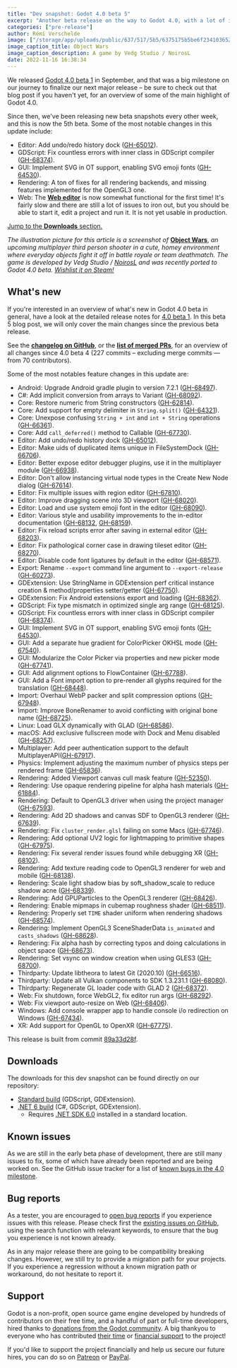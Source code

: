 ```yaml
---
title: "Dev snapshot: Godot 4.0 beta 5"
excerpt: "Another beta release on the way to Godot 4.0, with a lot of interesting changes! Undo/redo history dock, many GDScript bugs fixed with inner classes, SVG support in OpenType fonts, a lot of rendering fixes and new OpenGL3 features, and a first very early usable version of the Web editor!"
categories: ["pre-release"]
author: Rémi Verschelde
image: ["/storage/app/uploads/public/637/517/5b5/6375175b5be6f234103652.jpg"]
image_caption_title: Object Wars
image_caption_description: A game by Vedg Studio / NoirosL
date: 2022-11-16 16:38:34
---
```


We released [Godot 4.0 beta 1](/article/dev-snapshot-godot-4-0-beta-1) in September, and that was a big milestone on our journey to finalize our next major release – be sure to check out that blog post if you haven't yet, for an overview of some of the main highlight of Godot 4.0.

Since then, we've been releasing new beta snapshots every other week, and this is now the 5th beta.
Some of the most notable changes in this update include:

- Editor: Add undo/redo history dock ([GH-65012](https://github.com/godotengine/godot/pull/65012)).
- GDScript: Fix countless errors with inner class in GDScript compiler ([GH-68374](https://github.com/godotengine/godot/pull/68374)).
- GUI: Implement SVG in OT support, enabling SVG emoji fonts ([GH-64530](https://github.com/godotengine/godot/pull/64530)).
- Rendering: A ton of fixes for all rendering backends, and missing features implemented for the OpenGL3 one.
- Web: The [**Web editor**](https://editor.godotengine.org/releases/4.0.beta5/godot.editor.html) is now somewhat functional for the first time! It's fairly slow and there are still a lot of issues to iron out, but you should be able to start it, edit a project and run it. It is not yet usable in production.

[Jump to the **Downloads** section.](#downloads)

*The illustration picture for this article is a screenshot of* [**Object Wars**](https://store.steampowered.com/app/1936800/Object_Wars/), *an upcoming multiplayer third person shooter in a cute, homey environment where everyday objects fight it off in battle royale or team deathmatch. The game is developed by Vedg Studio / [NoirosL](https://twitter.com/NoirosL/) and was recently ported to Godot 4.0 beta. [Wishlist it on Steam!](https://store.steampowered.com/app/1936800/Object_Wars/)*

## What's new

If you're interested in an overview of what's new in Godot 4.0 beta in general, have a look at the detailed release notes for [4.0 beta 1](/article/dev-snapshot-godot-4-0-beta-1). In this beta 5 blog post, we will only cover the main changes since the previous beta release.

See the [**changelog on GitHub**](https://github.com/godotengine/godot/compare/e6751549cf7247965d1744b8c464f5e901006f21...89a33d28f00fec579184fb7193790d40aa09b45b), or the [**list of merged PRs**](https://github.com/godotengine/godot/pulls?q=is%3Apr+merged%3A2022-11-02..2022-11-16+is%3Amerged+sort%3Acreated-asc+milestone%3A4.0), for an overview of all changes since 4.0 beta 4 (227 commits – excluding merge commits ― from 70 contributors).

Some of the most notables feature changes in this update are:

- Android: Upgrade Android gradle plugin to version 7.2.1 ([GH-68497](https://github.com/godotengine/godot/pull/68497)).
- C#: Add implicit conversion from arrays to Variant ([GH-68092](https://github.com/godotengine/godot/pull/68092)).
- Core: Restore numeric from String constructors ([GH-62814](https://github.com/godotengine/godot/pull/62814)).
- Core: Add support for empty delimiter in `String.split()` ([GH-64321](https://github.com/godotengine/godot/pull/64321)).
- Core: Unexpose confusing `String + int` and `int + String` operations ([GH-66361](https://github.com/godotengine/godot/pull/66361)).
- Core: Add `call_deferred()` method to Callable ([GH-67730](https://github.com/godotengine/godot/pull/67730)).
- Editor: Add undo/redo history dock ([GH-65012](https://github.com/godotengine/godot/pull/65012)).
- Editor: Make uids of duplicated items unique in FileSystemDock ([GH-66706](https://github.com/godotengine/godot/pull/66706)).
- Editor: Better expose editor debugger plugins, use it in the multiplayer module ([GH-66938](https://github.com/godotengine/godot/pull/66938)).
- Editor: Don't allow instancing virtual node types in the Create New Node dialog ([GH-67614](https://github.com/godotengine/godot/pull/67614)).
- Editor: Fix multiple issues with region editor ([GH-67810](https://github.com/godotengine/godot/pull/67810)).
- Editor: Improve dragging scene into 3D viewport ([GH-68020](https://github.com/godotengine/godot/pull/68020)).
- Editor: Load and use system emoji font in the editor ([GH-68090](https://github.com/godotengine/godot/pull/68090)).
- Editor: Various style and usability improvements to the in-editor documentation ([GH-68132](https://github.com/godotengine/godot/pull/68132), [GH-68159](https://github.com/godotengine/godot/pull/68159)).
- Editor: Fix reload scripts error after saving in external editor ([GH-68203](https://github.com/godotengine/godot/pull/68203)).
- Editor: Fix pathological corner case in drawing tileset editor ([GH-68270](https://github.com/godotengine/godot/pull/68270)).
- Editor: Disable code font ligatures by default in the editor ([GH-68571](https://github.com/godotengine/godot/pull/68571)).
- Export: Rename `--export` command line argument to `--export-release` ([GH-60273](https://github.com/godotengine/godot/pull/60273)).
- GDExtension: Use StringName in GDExtension perf critical instance creation & method/properties setter/getter ([GH-67750](https://github.com/godotengine/godot/pull/67750)).
- GDExtension: Fix Android extensions export and loading ([GH-68362](https://github.com/godotengine/godot/pull/68362)).
- GDScript: Fix type mismatch in optimized single arg range ([GH-68125](https://github.com/godotengine/godot/pull/68125)).
- GDScript: Fix countless errors with inner class in GDScript compiler ([GH-68374](https://github.com/godotengine/godot/pull/68374)).
- GUI: Implement SVG in OT support, enabling SVG emoji fonts ([GH-64530](https://github.com/godotengine/godot/pull/64530)).
- GUI: Add a separate hue gradient for ColorPicker OKHSL mode ([GH-67540](https://github.com/godotengine/godot/pull/67540)).
- GUI: Modularize the Color Picker via properties and new picker mode ([GH-67741](https://github.com/godotengine/godot/pull/67741)).
- GUI: Add alignment options to FlowContainer ([GH-67788](https://github.com/godotengine/godot/pull/67788)).
- GUI: Add a Font import option to pre-render all glyphs required for the translation ([GH-68448](https://github.com/godotengine/godot/pull/68448)).
- Import: Overhaul WebP packer and split compression options ([GH-67948](https://github.com/godotengine/godot/pull/67948)).
- Import: Improve BoneRenamer to avoid conflicting with original bone name ([GH-68725](https://github.com/godotengine/godot/pull/68725)).
- Linux: Load GLX dynamically with GLAD ([GH-68586](https://github.com/godotengine/godot/pull/68586)).
- macOS: Add exclusive fullscreen mode with Dock and Menu disabled ([GH-68257](https://github.com/godotengine/godot/pull/68257)).
- Multiplayer: Add peer authentication support to the default MultiplayerAPI([GH-67917](https://github.com/godotengine/godot/pull/67917)).
- Physics: Implement adjusting the maximum number of physics steps per rendered frame ([GH-65836](https://github.com/godotengine/godot/pull/65836)).
- Rendering: Added Viewport canvas cull mask feature ([GH-52350](https://github.com/godotengine/godot/pull/52350)).
- Rendering: Use opaque rendering pipeline for alpha hash materials ([GH-61884](https://github.com/godotengine/godot/pull/61884)).
- Rendering: Default to OpenGL3 driver when using the project manager ([GH-67593](https://github.com/godotengine/godot/pull/67593)).
- Rendering: Add 2D shadows and canvas SDF to OpenGL3 renderer ([GH-67639](https://github.com/godotengine/godot/pull/67639)).
- Rendering: Fix `cluster_render.glsl` failing on some Macs ([GH-67746](https://github.com/godotengine/godot/pull/67746)).
- Rendering: Add optional UV2 logic for lightmapping to primitive shapes ([GH-67975](https://github.com/godotengine/godot/pull/67975)).
- Rendering: Fix several render issues found while debugging XR ([GH-68102](https://github.com/godotengine/godot/pull/68102)).
- Rendering: Add texture reading code to OpenGL3 renderer for web and mobile ([GH-68138](https://github.com/godotengine/godot/pull/68138)).
- Rendering: Scale light shadow bias by soft_shadow_scale to reduce shadow acne ([GH-68339](https://github.com/godotengine/godot/pull/68339)).
- Rendering: Add GPUParticles to the OpenGL3 renderer ([GH-68426](https://github.com/godotengine/godot/pull/68426)).
- Rendering: Enable mipmaps in cubemap roughness shader ([GH-68511](https://github.com/godotengine/godot/pull/68511)).
- Rendering: Properly set `TIME` shader uniform when rendering shadows ([GH-68574](https://github.com/godotengine/godot/pull/68574)).
- Rendering: Implement OpenGL3 SceneShaderData `is_animated` and `casts_shadows` ([GH-68628](https://github.com/godotengine/godot/pull/68628)).
- Rendering: Fix alpha hash by correcting typos and doing calculations in object space ([GH-68673](https://github.com/godotengine/godot/pull/68673)).
- Rendering: Set vsync on window creation when using GLES3 ([GH-68700](https://github.com/godotengine/godot/pull/68700)).
- Thirdparty: Update libtheora to latest Git (2020.10) ([GH-66516](https://github.com/godotengine/godot/pull/66516)).
- Thirdparty: Update all Vulkan components to SDK 1.3.231.1 ([GH-68080](https://github.com/godotengine/godot/pull/68080)).
- Thirdparty: Regenerate GL loader code with GLAD 2 ([GH-68372](https://github.com/godotengine/godot/pull/68372)).
- Web: Fix shutdown, force WebGL2, fix editor run args ([GH-68292](https://github.com/godotengine/godot/pull/68292)).
- Web: Fix viewport auto-resize on Web ([GH-68406](https://github.com/godotengine/godot/pull/68406)).
- Windows: Add console wrapper app to handle console i/o redirection on Windows ([GH-67434](https://github.com/godotengine/godot/pull/67434)).
- XR: Add support for OpenGL to OpenXR ([GH-67775](https://github.com/godotengine/godot/pull/67775)).

This release is built from commit [89a33d28f](https://github.com/godotengine/godot/commit/89a33d28f00fec579184fb7193790d40aa09b45b).

<a id="downloads"></a>
## Downloads

The downloads for this dev snapshot can be found directly on our repository:

* [Standard build](https://github.com/godotengine/godot-builds/releases/4.0-beta5) (GDScript, GDExtension).
* [.NET 6 build](https://github.com/godotengine/godot-builds/releases/4.0-beta5) (C#, GDScript, GDExtension).
  - Requires [.NET SDK 6.0](https://dotnet.microsoft.com/en-us/download/dotnet/6.0) installed in a standard location.

## Known issues

As we are still in the early beta phase of development, there are still many issues to fix, some of which have already been reported and are being worked on. See the GitHub issue tracker for a list of [known bugs in the 4.0 milestone](https://github.com/godotengine/godot/issues?q=is%3Aissue+is%3Aopen+milestone%3A4.0+label%3Abug+).

## Bug reports

As a tester, you are encouraged to [open bug reports](https://github.com/godotengine/godot/issues) if you experience issues with this release. Please check first the [existing issues on GitHub](https://github.com/godotengine/godot/issues), using the search function with relevant keywords, to ensure that the bug you experience is not known already.

As in any major release there are going to be compatibility breaking changes. However, we still try to provide a migration path for your projects. If you experience a regression without a known migration path or workaround, do not hesitate to report it.

## Support

Godot is a non-profit, open source game engine developed by hundreds of contributors on their free time, and a handful of part or full-time developers, hired thanks to [donations from the Godot community](https://godotengine.org/donate). A big thankyou to everyone who has contributed [their time](https://github.com/godotengine/godot/blob/master/AUTHORS.md) or [financial support](https://github.com/godotengine/godot/blob/master/DONORS.md) to the project!

If you'd like to support the project financially and help us secure our future hires, you can do so on [Patreon](https://www.patreon.com/godotengine) or [PayPal](https://godotengine.org/donate).
